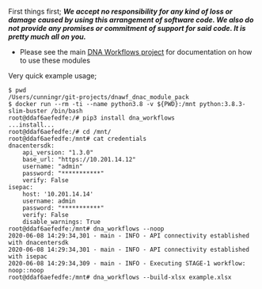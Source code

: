 First things first; ***We accept no responsibility for any kind of loss or damage caused by using this arrangement of software code.  We also do not provide any promises or commitment of support for said code.  It is pretty much all on you.***

 * Please see the main [DNA Workflows project](https://github.com/cunningr/dna_workflows) for documentation on how to use these modules

Very quick example usage;

```
$ pwd
/Users/cunningr/git-projects/dnawf_dnac_module_pack
$ docker run --rm -ti --name python3.8 -v ${PWD}:/mnt python:3.8.3-slim-buster /bin/bash
root@ddaf6aefedfe:/# pip3 install dna_workflows
...install...
root@ddaf6aefedfe:/# cd /mnt/
root@ddaf6aefedfe:/mnt# cat credentials
dnacentersdk:
    api_version: "1.3.0"
    base_url: "https://10.201.14.12"
    username: "admin"
    password: "***********"
    verify: False
isepac:
    host: '10.201.14.14'
    username: admin
    password: "***********"
    verify: False
    disable_warnings: True
root@ddaf6aefedfe:/mnt# dna_workflows --noop
2020-06-08 14:29:34,301 - main - INFO - API connectivity established with dnacentersdk
2020-06-08 14:29:34,301 - main - INFO - API connectivity established with isepac
2020-06-08 14:29:34,309 - main - INFO - Executing STAGE-1 workflow: noop::noop
root@ddaf6aefedfe:/mnt# dna_workflows --build-xlsx example.xlsx
```
